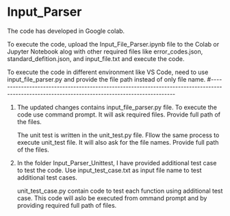 # Input_Parser
 

The code has developed in Google colab.

To execute the code, upload the Input_File_Parser.ipynb file to the Colab or Jupyter Notebook alog with other required files like error_codes.json, standard_defition.json, and input_file.txt and execute the code.

To execute the code in different environment like VS Code, need to use input_file_parser.py and provide the file path instead of only file name.
#-----------------------------------------------------------------------------------------------------------------------------------------------

1) The updated changes contains input_file_parser.py file. 
   To execute the code use command prompt. It will ask required files. Provide full path of the files.
   
   The unit test is written in the unit_test.py file. Fllow the same process to execute unit_test file.
   It will also ask for the file names. Provide full path of the files.
   
2) In the folder Input_Parser_Unittest, I have provided additional test case to test the code.
   Use input_test_case.txt as input file name to test additional test cases.
   
   unit_test_case.py contain code to test each function using additional test case.
   This code will aslo be executed from ommand prompt and by providing required full path of files.
   
